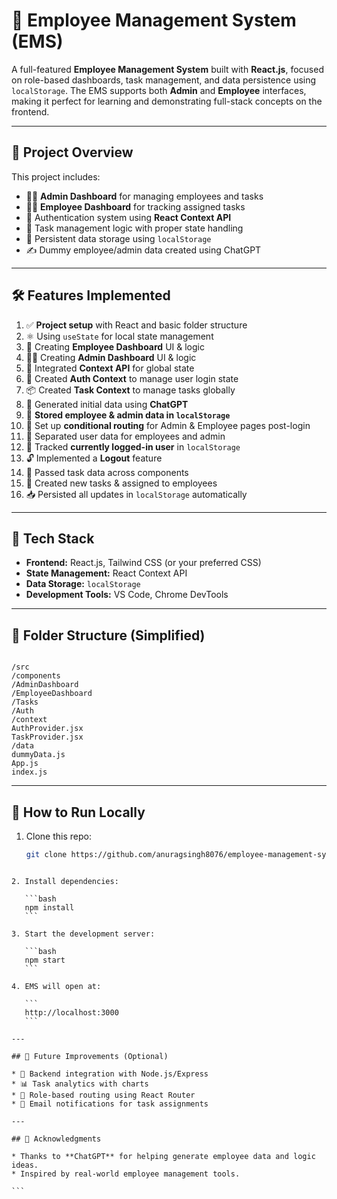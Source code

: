 # 🚀 Employee Management System (EMS)

A full-featured **Employee Management System** built with **React.js**, focused on role-based dashboards, task management, and data persistence using `localStorage`. The EMS supports both **Admin** and **Employee** interfaces, making it perfect for learning and demonstrating full-stack concepts on the frontend.

---

## 📂 Project Overview

This project includes:

- 👨‍💼 **Admin Dashboard** for managing employees and tasks  
- 👨‍🔧 **Employee Dashboard** for tracking assigned tasks  
- 🔐 Authentication system using **React Context API**  
- 🧠 Task management logic with proper state handling  
- 💾 Persistent data storage using `localStorage`  
- ✍️ Dummy employee/admin data created using ChatGPT  

---

## 🛠️ Features Implemented

1. ✅ **Project setup** with React and basic folder structure  
2. ⚛️ Using `useState` for local state management  
3. 👥 Creating **Employee Dashboard** UI & logic  
4. 👨‍💼 Creating **Admin Dashboard** UI & logic  
5. 🧠 Integrated **Context API** for global state  
6. 🔐 Created **Auth Context** to manage user login state  
7. 📦 Created **Task Context** to manage tasks globally  
8. 🤖 Generated initial data using **ChatGPT**  
9. 💾 **Stored employee & admin data in `localStorage`**  
10. 🔄 Set up **conditional routing** for Admin & Employee pages post-login  
11. 🔐 Separated user data for employees and admin  
12. 👤 Tracked **currently logged-in user** in `localStorage`  
13. 🔓 Implemented a **Logout** feature  
14. 🔁 Passed task data across components  
15. 📝 Created new tasks & assigned to employees  
16. 📥 Persisted all updates in `localStorage` automatically  

---

## 🧱 Tech Stack

- **Frontend:** React.js, Tailwind CSS (or your preferred CSS)  
- **State Management:** React Context API  
- **Data Storage:** `localStorage`  
- **Development Tools:** VS Code, Chrome DevTools  

---

## 📁 Folder Structure (Simplified)

```

/src
/components
/AdminDashboard
/EmployeeDashboard
/Tasks
/Auth
/context
AuthProvider.jsx
TaskProvider.jsx
/data
dummyData.js
App.js
index.js

````

---

## 🧪 How to Run Locally

1. Clone this repo:
   ```bash
   git clone https://github.com/anuragsingh8076/employee-management-system.git
````

2. Install dependencies:

   ```bash
   npm install
   ```

3. Start the development server:

   ```bash
   npm start
   ```

4. EMS will open at:

   ```
   http://localhost:3000
   ```

---

## 📌 Future Improvements (Optional)

* 🔄 Backend integration with Node.js/Express
* 📊 Task analytics with charts
* 🔐 Role-based routing using React Router
* 📨 Email notifications for task assignments

---

## 🙏 Acknowledgments

* Thanks to **ChatGPT** for helping generate employee data and logic ideas.
* Inspired by real-world employee management tools.

```

